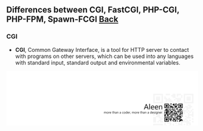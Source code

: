## Differences between CGI, FastCGI, PHP-CGI, PHP-FPM, Spawn-FCGI [Back](./qa.md)

### CGI

- **CGI**, Common Gateway Interface, is a tool for HTTP server to contact with programs on other servers, which can be used into any languages with standard input, standard output and environmental variables.

<a href="http://aleen42.github.io/" target="_blank" ><img src="./../pic/tail.gif"></a>
